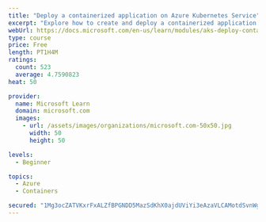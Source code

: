 ```yaml
---
title: "Deploy a containerized application on Azure Kubernetes Service"
excerpt: "Explore how to create and deploy a containerized application by using Azure Kubernetes Service declarative manifest files."
webUrl: https://docs.microsoft.com/en-us/learn/modules/aks-deploy-container-app/
type: course
price: Free
length: PT1H4M
ratings:
  count: 523
  average: 4.7590823
heat: 50

provider:
  name: Microsoft Learn
  domain: microsoft.com
  images:
    - url: /assets/images/organizations/microsoft.com-50x50.jpg
      width: 50
      height: 50

levels:
  - Beginner

topics:
  - Azure
  - Containers

secured: "1Mg3ocZATVKxrFxALZfBPGNDD5MazSdKhX0ajdUViYi3eAzaVLCAMotdSvnWgE9TxmcDMlKESGd+vIQygYIEcbEfrFc+9mRfF5fFfEMogtwy1lfbQAcb2GH443JpHn+40j6iBVEN8uwKV8KrEQFf4C4YmWJi79EfD/Ym1JT3xJBqNHqgmQ5ldSUL53JXy7OqjbWw01N5DfOtHvY+igfDAMZyzTDgJexTk2gdc/HClksQh8gpwIdBJwNpHsFnBM7/z6vkX7kw18G4da1GwYZ1klPXGF4lOL5eLv5iiBzd1XrxW36eCAILMtYXhgaJYh9NuhEjp7yi+Js8RKJG0qoerQoIpMAi+f1p2xFq22CiZcvo7oiW9eNQFt5wzjitXdWufOgTUcd26x95ZG/rDIJUZIBazokdlwixwz0tOF7rxlQ=;pynTpn2dUqGSj0L2hTNekA=="
---
```



